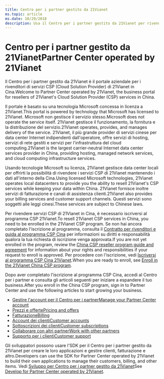 ```yaml
---
title: Centro per i partner gestito da 21Vianet
ms.topic: article
ms.date: 10/29/2018
description: Usa il Centro per i partner gestito da 21Vianet per rivendere servizi CSP in Cina.
---
```

   
# <a name="partner-center-operated-by-21vianet"></a><span data-ttu-id="74023-103">Centro per i partner gestito da 21Vianet</span><span class="sxs-lookup"><span data-stu-id="74023-103">Partner Center operated by 21Vianet</span></span>

<span data-ttu-id="74023-104">Il Centro per i partner gestito da 21Vianet è il portale aziendale per i rivenditori di servizi CSP (Cloud Solution Provider) di 21Vianet in Cina.</span><span class="sxs-lookup"><span data-stu-id="74023-104">Welcome to Partner Center operated by 21Vianet, the business portal for resellers of 21Vianet's Cloud Solution Provider (CSP) services in China.</span></span> 

<span data-ttu-id="74023-105">Il portale è basato su una tecnologia Microsoft concessa in licenza a 21Vianet.</span><span class="sxs-lookup"><span data-stu-id="74023-105">This portal is powered by technology that Microsoft has licensed to 21Vianet.</span></span> <span data-ttu-id="74023-106">Microsoft non gestisce il servizio stesso.</span><span class="sxs-lookup"><span data-stu-id="74023-106">Microsoft does not operate the service itself.</span></span> <span data-ttu-id="74023-107">21Vianet gestisce il funzionamento, la fornitura e la distribuzione del servizio.</span><span class="sxs-lookup"><span data-stu-id="74023-107">21Vianet operates, provides, and manages delivery of the service.</span></span> <span data-ttu-id="74023-108">21Vianet, il più grande provider di servizi cinese per data center Internet indipendenti dall'operatore, offre servizi di hosting, servizi di rete gestiti e servizi per l'infrastruttura del cloud computing.</span><span class="sxs-lookup"><span data-stu-id="74023-108">21Vianet is the largest carrier-neutral Internet data center services provider in China, providing hosting, managed network services, and cloud computing infrastructure services.</span></span> 

<span data-ttu-id="74023-109">Usando tecnologie Microsoft su licenza, 21Vianet gestisce data center locali per offrirti la possibilità di rivendere i servizi CSP di 21Vianet mantenendo i dati all'interno della Cina.</span><span class="sxs-lookup"><span data-stu-id="74023-109">Using licensed Microsoft technologies, 21Vianet operates local datacenters to provide you the ability to resell 21Vianet's CSP services while keeping your data within China.</span></span> <span data-ttu-id="74023-110">21Vianet fornisce inoltre servizi di fatturazione e canali di assistenza clienti.</span><span class="sxs-lookup"><span data-stu-id="74023-110">21Vianet also provides your billing services and customer support channels.</span></span> <span data-ttu-id="74023-111">Questi servizi sono soggetti alle leggi cinesi.</span><span class="sxs-lookup"><span data-stu-id="74023-111">These services are subject to Chinese laws.</span></span>

<span data-ttu-id="74023-112">Per rivendere servizi CSP di 21Vianet in Cina, è necessario iscriversi al programma CSP 21Vianet.</span><span class="sxs-lookup"><span data-stu-id="74023-112">To resell 21Vianet CSP services in China, you need to be enrolled in the 21Vianet CSP program.</span></span> <span data-ttu-id="74023-113">Se non hai ancora completato l'iscrizione al programma, consulta il [Contratto per rivenditori e guida al programma CSP Cina](csp-program-guide-and-agreements.md) per informazioni su diritti e responsabilità qualora la tua richiesta di iscrizione venga approvata.</span><span class="sxs-lookup"><span data-stu-id="74023-113">If you are not yet enrolled in the program, review the [China CSP reseller program guide and agreement](csp-program-guide-and-agreements.md) for information about your rights and responsibilities if your request to enroll is approved.</span></span> <span data-ttu-id="74023-114">Per procedere con l'iscrizione, vedi [Iscriversi al programma CSP Cina 21Vianet](enrolling-in-the-csp-program.md).</span><span class="sxs-lookup"><span data-stu-id="74023-114">When you are ready to enroll, see [Enroll in the 21Vianet China CSP program](enrolling-in-the-csp-program.md).</span></span>

<span data-ttu-id="74023-115">Dopo aver completato l'iscrizione al programma CSP Cina, accedi al Centro per i partner e consulta gli articoli seguenti per iniziare a espandere il tuo business.</span><span class="sxs-lookup"><span data-stu-id="74023-115">After you enroll in the China CSP program, sign in to Partner Center and use the following articles to start growing your business.</span></span>  
   
-   [<span data-ttu-id="74023-116">Gestire l'account per il Centro per i partner</span><span class="sxs-lookup"><span data-stu-id="74023-116">Manage your Partner Center account</span></span>](partner-center-account-setup.md)
-   [<span data-ttu-id="74023-117">Prezzi e offerte</span><span class="sxs-lookup"><span data-stu-id="74023-117">Pricing and offers</span></span>](see-offers-and-pricing.md)
-   [<span data-ttu-id="74023-118">Fatturazione</span><span class="sxs-lookup"><span data-stu-id="74023-118">Billing</span></span>](billing.md)
-   [<span data-ttu-id="74023-119">Account dei clienti</span><span class="sxs-lookup"><span data-stu-id="74023-119">Customer accounts</span></span>](customer-accounts.md)
-   [<span data-ttu-id="74023-120">Sottoscrizioni dei clienti</span><span class="sxs-lookup"><span data-stu-id="74023-120">Customer subscriptions</span></span>](customer-subscriptions.md)
-   [<span data-ttu-id="74023-121">Collaborare con altri partner</span><span class="sxs-lookup"><span data-stu-id="74023-121">Work with other partners</span></span>](work-with-other-partners.md)
-   [<span data-ttu-id="74023-122">Supporto per i clienti</span><span class="sxs-lookup"><span data-stu-id="74023-122">Customer support</span></span>](customer-support.md)

<span data-ttu-id="74023-123">Gli sviluppatori possono usare l'SDK per il Centro per i partner gestito da 21Vianet per creare le loro applicazioni e gestire clienti, fatturazione e altro.</span><span class="sxs-lookup"><span data-stu-id="74023-123">Developers can use the SDK for Partner Center operated by 21Vianet to build their own applications to manage their customers, billing, and other items.</span></span> <span data-ttu-id="74023-124">Vedi [Sviluppo per Centro per i partner gestito da 21Vianet](develop-for-partner-center.md)</span><span class="sxs-lookup"><span data-stu-id="74023-124">See [Develop for Partner Center operated by 21Vianet](develop-for-partner-center.md).</span></span>